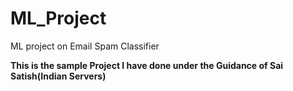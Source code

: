 # ML_Project
ML project on Email Spam Classifier


<b>
  This is the sample Project I have done under the Guidance of Sai Satish(Indian Servers)</b>
